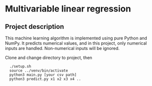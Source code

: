 # Multivariable linear regression



## Project description
This machine learning algorithm is implemented using pure Python and NumPy. It predicts numerical values, and in this project, only numerical inputs are handled. Non-numerical inputs will be ignored.


Clone and change directory to project, then

	  ./setup.sh
	  source ../venv/bin/activate
	  python3 main.py [your csv path]
	  python3 predict.py x1 x2 x3 x4 ..
    
  
